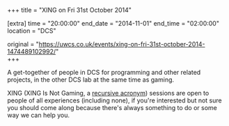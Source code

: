 +++
title = "XING on Fri 31st October 2014"

[extra]
time = "20:00:00"
end_date = "2014-11-01"
end_time = "02:00:00"
location = "DCS"

original = "https://uwcs.co.uk/events/xing-on-fri-31st-october-2014-1474489102992/"    
+++

A get-together of people in DCS for programming and other related projects, in the other DCS lab at the same time as gaming.

XING (XING Is Not Gaming, a [recursive acronym](https://en.wikipedia.org/wiki/Recursive_acronym)) sessions are open to people of all experiences (including none), if you're interested but not sure you should come along because there's always something to do or some way we can help you.

